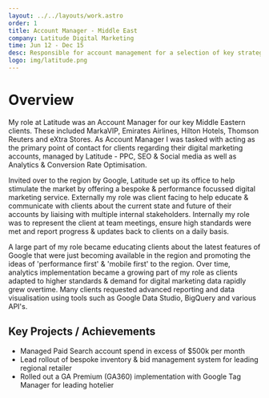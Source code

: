 ```yaml
---
layout: ../../layouts/work.astro
order: 1
title: Account Manager - Middle East
company: Latitude Digital Marketing
time: Jun 12 - Dec 15
desc: Responsible for account management for a selection of key strategic accounts in the region across Travel, Ecommerce & Financial sectors. Advising clients on all Paid & Organic Digital channels to increase business & website performance.
logo: img/latitude.png
---
```


# Overview

My role at Latitude was an Account Manager for our key Middle Eastern clients. These included MarkaVIP, Emirates Airlines, Hilton Hotels, Thomson Reuters and eXtra Stores. As Account Manager I was tasked with acting as the primary point of contact for clients regarding their digital marketing accounts, managed by Latitude - PPC, SEO & Social media as well as Analytics & Conversion Rate Optimisation.

Invited over to the region by Google, Latitude set up its office to help stimulate the market by offering a bespoke & performance focussed digital marketing service. Externally my role was client facing to help educate & communicate with clients about the current state and future of their accounts by liaising with multiple internal stakeholders. Internally my role was to represent the client at team meetings, ensure high standards were met and report progress & updates back to clients on a daily basis.

A large part of my role became educating clients about the latest features of Google that were just becoming available in the region and promoting the ideas of 'performance first' & 'mobile first' to the region. Over time, analytics implementation became a growing part of my role as clients adapted to higher standards & demand for digital marketing data rapidly grew overtime. Many clients requested advanced reporting and data visualisation using tools such as Google Data Studio, BigQuery and various API's.

## Key Projects / Achievements

- Managed Paid Search account spend in excess of $500k per month
- Lead rollout of bespoke inventory & bid management system for leading regional retailer
- Rolled out a GA Premium (GA360) implementation with Google Tag Manager for leading hotelier
